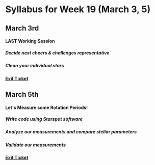 # Syllabus for Week 19 (March 3, 5)


## March 3rd
#### LAST Working Session
##### Decide next cheers & challenges representative
##### Clean your individual stars
#### [Exit Ticket](https://docs.google.com/forms/d/e/1FAIpQLSfftMKYctEGVfuiOdgorBKmERJeUBgbRL4rlHf1-kWgpKU_Tg/viewform?usp=sf_link)


## March 5th
#### Let's Measure some Rotation Periods!
##### Write code using Starspot software
##### Analyze our measurements and compare stellar parameters
##### Validate our measurements
#### [Exit Ticket](https://docs.google.com/forms/d/e/1FAIpQLSfftMKYctEGVfuiOdgorBKmERJeUBgbRL4rlHf1-kWgpKU_Tg/viewform?usp=sf_link)

